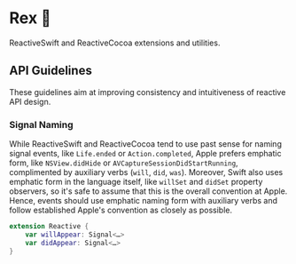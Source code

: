 # Rex 🦖

ReactiveSwift and ReactiveCocoa extensions and utilities.

## API Guidelines

These guidelines aim at improving consistency and intuitiveness of reactive API design.

### Signal Naming

While ReactiveSwift and ReactiveCocoa tend to use past sense for naming signal events, like `Life.ended` or `Action.completed`, Apple prefers emphatic form, like `NSView.didHide` or `AVCaptureSessionDidStartRunning`, complimented by auxiliary verbs (`will`, `did`, `was`). Moreover, Swift also uses emphatic form in the language itself, like `willSet` and `didSet` property observers, so it's safe to assume that this is the overall convention at Apple. Hence, events should use emphatic naming form with auxiliary verbs and follow established Apple's convention as closely as possible.

```swift
extension Reactive {
    var willAppear: Signal<…>
    var didAppear: Signal<…>
}
```

